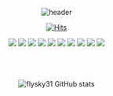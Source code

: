 <div align="center">

  ![header](https://capsule-render.vercel.app/api?type=wave&color=auto&height=350&section=header&text=Hi%20There!&fontSize=90)

  [![Hits](https://hits.seeyoufarm.com/api/count/incr/badge.svg?url=https%3A%2F%2Fgithub.com%2Fgjbae1212%2Fhit-counter&count_bg=%23C844B6&title_bg=%23555555&icon=&icon_color=%23E7E7E7&title=hits&edge_flat=false)](https://hits.seeyoufarm.com)

  <!--
  **flysky31/flysky31** is a ✨ _special_ ✨ repository because its `README.md` (this file) appears on your GitHub profile.

  Here are some ideas to get you started:

  - 🔭 I’m currently working on ...
  - 🌱 I’m currently learning ...
  - 👯 I’m looking to collaborate on ...
  - 🤔 I’m looking for help with ...
  - 💬 Ask me about ...
  - 📫 How to reach me: ...
  - 😄 Pronouns: ...
  - ⚡ Fun fact: ...
  -->




  <img src="https://img.shields.io/badge/Html5-E34F26?style=flat-square&logo=Html5&logoColor=white"/> <img src="https://img.shields.io/badge/css3-1572B6?style=flat-square&logo=css3&logoColor=white"/> <img src="https://img.shields.io/badge/Sass-CC6699?style=flat-square&logo=Sass&logoColor=white"/> <img src="https://img.shields.io/badge/Javascript-F7DF1E?style=flat-square&logo=Javascript&logoColor=white"/> <img src="https://img.shields.io/badge/Jquery-0769AD?style=flat-square&logo=Jquery&logoColor=white"/> <img src="https://img.shields.io/badge/Bootstrap-7952B3?style=flat-square&logo=Bootstrap&logoColor=white"/> <img src="https://img.shields.io/badge/React-61DAFB?style=flat-square&logo=React&logoColor=white"/> <img src="https://img.shields.io/badge/Vue-4FC08D?style=flat-square&logo=Vue&logoColor=white"/> <img src="https://img.shields.io/badge/Node-339933?style=flat-square&logo=Node&logoColor=white"/> <img src="https://img.shields.io/badge/Pwa-5A0FC8?style=flat-square&logo=Pwa&logoColor=white"/>
  
  <br /><br /><br />
  ![flysky31 GitHub stats](https://github-readme-stats.vercel.app/api?username=flysky31&show_icons=true&theme=radical)

</div>
